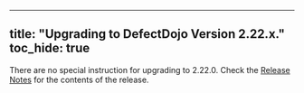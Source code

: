 
---
title: "Upgrading to DefectDojo Version 2.22.x."
toc_hide: true
---
There are no special instruction for upgrading to 2.22.0. Check the [Release Notes](https://github.com/DefectDojo/django-DefectDojo/releases/tag/2.22.0) for the contents of the release.
